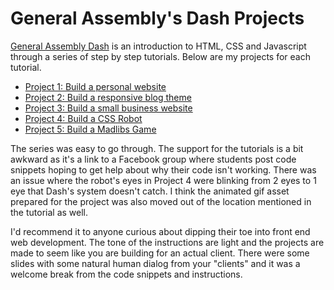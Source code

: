 <h1>General Assembly's Dash Projects</h1>

<a href="https://dash.generalassemb.ly/" target="_new">General Assembly Dash</a> is an introduction to HTML, CSS and Javascript through a series of step by step tutorials. Below are my projects for each tutorial.

<ul>
<li><a href="https://cy-cy.github.io/ga-dash-projects/dash-project-one.html">Project 1: Build a personal website</a></li>
<li><a href="https://cy-cy.github.io/ga-dash-projects/dash-project-two.html">Project 2: Build a responsive blog theme</a></li>
<li><a href="https://cy-cy.github.io/ga-dash-projects/dash-project-three.html">Project 3: Build a small business website</a></li>
<li><a href="https://cy-cy.github.io/ga-dash-projects/dash-project-four.html">Project 4: Build a CSS Robot</a></li>
<li><a href="https://cy-cy.github.io/ga-dash-projects/dash-project-five.html">Project 5: Build a Madlibs Game</a></li>
</ul>

The series was easy to go through. The support for the tutorials is a bit awkward as it's a link to a Facebook group where students post code snippets hoping to get help about why their code isn't working. There was an issue where the robot's eyes in Project 4 were blinking from 2 eyes to 1 eye that Dash's system doesn't catch. I think the animated gif asset prepared for the project was also moved out of the location mentioned in the tutorial as well.

I'd recommend it to anyone curious about dipping their toe into front end web development. The tone of the instructions are light and the projects are made to seem like you are building for an actual client. There were some slides with some natural human dialog from your "clients" and it was a welcome break from the code snippets and instructions.
